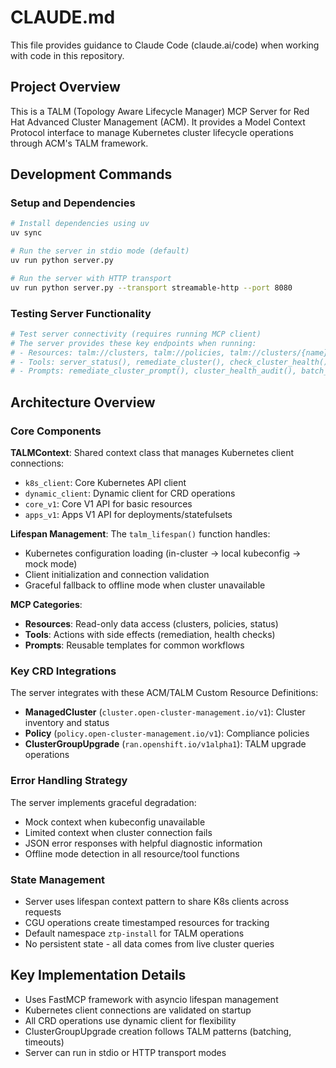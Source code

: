 # CLAUDE.md

This file provides guidance to Claude Code (claude.ai/code) when working with code in this repository.

## Project Overview

This is a TALM (Topology Aware Lifecycle Manager) MCP Server for Red Hat Advanced Cluster Management (ACM). It provides a Model Context Protocol interface to manage Kubernetes cluster lifecycle operations through ACM's TALM framework.

## Development Commands

### Setup and Dependencies
```bash
# Install dependencies using uv
uv sync

# Run the server in stdio mode (default)
uv run python server.py

# Run the server with HTTP transport
uv run python server.py --transport streamable-http --port 8080
```

### Testing Server Functionality
```bash
# Test server connectivity (requires running MCP client)
# The server provides these key endpoints when running:
# - Resources: talm://clusters, talm://policies, talm://clusters/{name}/status  
# - Tools: server_status(), remediate_cluster(), check_cluster_health(), list_active_cgus()
# - Prompts: remediate_cluster_prompt(), cluster_health_audit(), batch_remediation_prompt()
```

## Architecture Overview

### Core Components

**TALMContext**: Shared context class that manages Kubernetes client connections:
- `k8s_client`: Core Kubernetes API client  
- `dynamic_client`: Dynamic client for CRD operations
- `core_v1`: Core V1 API for basic resources
- `apps_v1`: Apps V1 API for deployments/statefulsets

**Lifespan Management**: The `talm_lifespan()` function handles:
- Kubernetes configuration loading (in-cluster → local kubeconfig → mock mode)
- Client initialization and connection validation
- Graceful fallback to offline mode when cluster unavailable

**MCP Categories**:
- **Resources**: Read-only data access (clusters, policies, status)
- **Tools**: Actions with side effects (remediation, health checks)  
- **Prompts**: Reusable templates for common workflows

### Key CRD Integrations

The server integrates with these ACM/TALM Custom Resource Definitions:

- **ManagedCluster** (`cluster.open-cluster-management.io/v1`): Cluster inventory and status
- **Policy** (`policy.open-cluster-management.io/v1`): Compliance policies
- **ClusterGroupUpgrade** (`ran.openshift.io/v1alpha1`): TALM upgrade operations

### Error Handling Strategy

The server implements graceful degradation:
- Mock context when kubeconfig unavailable
- Limited context when cluster connection fails  
- JSON error responses with helpful diagnostic information
- Offline mode detection in all resource/tool functions

### State Management

- Server uses lifespan context pattern to share K8s clients across requests
- CGU operations create timestamped resources for tracking
- Default namespace `ztp-install` for TALM operations
- No persistent state - all data comes from live cluster queries

## Key Implementation Details

- Uses FastMCP framework with asyncio lifespan management
- Kubernetes client connections are validated on startup
- All CRD operations use dynamic client for flexibility
- ClusterGroupUpgrade creation follows TALM patterns (batching, timeouts)
- Server can run in stdio or HTTP transport modes